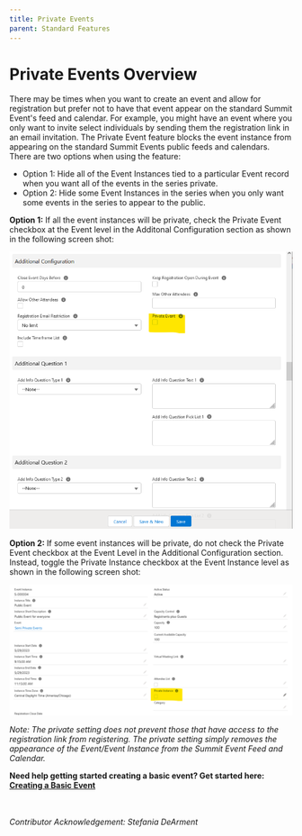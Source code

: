 ```yaml
---
title: Private Events
parent: Standard Features
---
```


# Private Events Overview

There may be times when you want to create an event and allow for registration but prefer not to have that event appear on the standard Summit Event's feed and calendar.  For example, you might have an event where you only want to invite select individuals by sending them the registration link in an email invitation.  The Private Event feature blocks the event instance from appearing on the standard Summit Events public feeds and calendars. There are two options when using the feature:

* Option 1: Hide all of the Event Instances tied to a particular Event record when you want all of the events in the series private.
* Option 2: Hide some Event Instances in the series when you only want some events in the series to appear to the public.

**Option 1:** If all the event instances will be private, check the Private Event checkbox at the Event level in the Additonal Configuration section as shown in the following screen shot:

![Private Event Event Level Checkbox](images/Private_Events_Additional_Configurations_Page.png)

**Option 2:**  If some event instances will be private, do not check the Private Event checkbox at the Event Level in the Additional Configuration section. Instead, toggle the Private Instance checkbox at the Event Instance level as shown in the following screen shot:

![Private Event Instance Level Checkbox](images/Private_Events_Event_Instance_Level.png)

_Note: The private setting does not prevent those that have access to the registration link from registering.  The private setting simply removes the appearance of the Event/Event Instance from the Summit Event Feed and Calendar._

**Need help getting started creating a basic event? Get started here: [Creating a Basic Event](https://sfdo-community-sprints.github.io/summit-events-app-documentation/docs/Getting-Started/create-basic-event)**
<br>
<br>
<br>

*Contributor Acknowledgement: Stefania DeArment*
